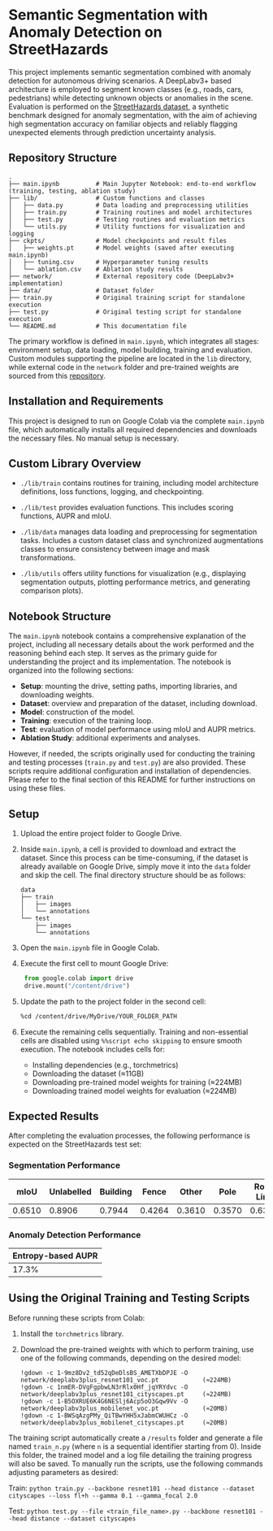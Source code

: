 # Semantic Segmentation with Anomaly Detection on StreetHazards
This project implements semantic segmentation combined with anomaly detection for autonomous driving scenarios. A DeepLabv3+ based architecture is employed to segment known classes (e.g., roads, cars, pedestrians) while detecting unknown objects or anomalies in the scene. Evaluation is performed on the [StreetHazards dataset](https://paperswithcode.com/dataset/streethazards), a synthetic benchmark designed for anomaly segmentation, with the aim of achieving high segmentation accuracy on familiar objects and reliably flagging unexpected elements through prediction uncertainty analysis.

## Repository Structure

```plaintext
.
├── main.ipynb          # Main Jupyter Notebook: end-to-end workflow (training, testing, ablation study)
├── lib/                # Custom functions and classes
│   ├── data.py         # Data loading and preprocessing utilities
│   ├── train.py        # Training routines and model architectures
│   ├── test.py         # Testing routines and evaluation metrics
│   └── utils.py        # Utility functions for visualization and logging
├── ckpts/              # Model checkpoints and result files
│   ├── weights.pt      # Model weights (saved after executing main.ipynb)
│   ├── tuning.csv      # Hyperparameter tuning results
│   └── ablation.csv    # Ablation study results
├── network/            # External repository code (DeepLabv3+ implementation)
├── data/               # Dataset folder
├── train.py            # Original training script for standalone execution
├── test.py             # Original testing script for standalone execution
└── README.md           # This documentation file

```
The primary workflow is defined in `main.ipynb`, which integrates all stages: environment setup, data loading, model building, training and evaluation. Custom modules supporting the pipeline are located in the `lib` directory, while external code in the `network` folder and pre-trained weights are sourced from this [repository](https://git01lab.cs.univie.ac.at/est-gan/deeplabv3plus-pytorch).

## Installation and Requirements
This project is designed to run on Google Colab via the complete `main.ipynb` file, which automatically installs all required dependencies and downloads the necessary files. No manual setup is necessary.

## Custom Library Overview
- `./lib/train` contains routines for training, including model architecture definitions, loss functions, logging, and checkpointing.

- `./lib/test` provides evaluation functions. This includes scoring functions, AUPR and mIoU.

- `./lib/data` manages data loading and preprocessing for segmentation tasks. Includes a custom dataset class and synchronized augmentations classes to ensure consistency between image and mask transformations.

- `./lib/utils` offers utility functions for visualization (e.g., displaying segmentation outputs, plotting performance metrics, and generating comparison plots).

## Notebook Structure
The `main.ipynb` notebook contains a comprehensive explanation of the project, including all necessary details about the work performed and the reasoning behind each step. It serves as the primary guide for understanding the project and its implementation. The notebook is organized into the following sections:
- **Setup**: mounting the drive, setting paths, importing libraries, and downloading weights.
- **Dataset**: overview and preparation of the dataset, including download.
- **Model**: construction of the model.
- **Training**: execution of the training loop.
- **Test**: evaluation of model performance using mIoU and AUPR metrics.
- **Ablation Study**: additional experiments and analyses.

However, if needed, the scripts originally used for conducting the training and testing processes (`train.py` and `test.py`) are also provided. These scripts require additional configuration and installation of dependencies. Please refer to the final section of this README for further instructions on using these files.

## Setup
1. Upload the entire project folder to Google Drive.
2. Inside `main.ipynb`, a cell is provided to download and extract the dataset. Since this process can be time-consuming, if the dataset is already available on Google Drive, simply move it into the `data` folder and skip the cell. The final directory structure should be as follows:
   ```plaintext
   data
   ├── train
   │   ├── images
   │   └── annotations
   └── test
       ├── images
       └── annotations
   ```
3. Open the `main.ipynb` file in Google Colab.
4. Execute the first cell to mount Google Drive:

   ```python
    from google.colab import drive
    drive.mount("/content/drive")
   ```
   
5. Update the path to the project folder in the second cell:  
    ```bash
    %cd /content/drive/MyDrive/YOUR_FOLDER_PATH
    ```
6. Execute the remaining cells sequentially. Training and non-essential cells are disabled using `%%script echo skipping` to ensure smooth execution. The notebook includes cells for:  
    - Installing dependencies (e.g., torchmetrics)
    - Downloading the dataset (≈11GB)
    - Downloading pre-trained model weights for training (≈224MB)
    - Downloading trained model weights for evaluation (≈224MB)

## Expected Results
After completing the evaluation processes, the following performance is expected on the StreetHazards test set:

### Segmentation Performance

|mIoU  | Unlabelled | Building | Fence  | Other  | Pole   | Road Line | Road   | Sidewalk | Vegetation | Car    | Wall   | Traffic Sign |
|------|------------|----------|--------|--------|--------|-----------|--------|----------|------------|--------|--------|--------------|
|0.6510| 0.8906     | 0.7944   | 0.4264 | 0.3610 | 0.3570 | 0.6368    | 0.9629 | 0.7193   | 0.8660     | 0.7191 | 0.5578 | 0.5207       |

### Anomaly Detection Performance

| Entropy-based AUPR |
|--------------------|
| 17.3%              |

## Using the Original Training and Testing Scripts
Before running these scripts from Colab:

1. Install the `torchmetrics` library.

2. Download the pre-trained weights with which to perform training, use one of the following commands, depending on the desired model:
    ```plaintext
    !gdown -c 1-9mz8Dv2_td52qDeDlsBS_AMETXbDPJE -O network/deeplabv3plus_resnet101_voc.pt            (≈224MB)
    !gdown -c 1nmER-DVgFgpbwLN3rRlx0Hf_jqYRYdvc -O network/deeplabv3plus_resnet101_cityscapes.pt     (≈224MB)
    !gdown -c 1-B5OXRUE6K4G6NESlj6Acp5oO3Gqw9Vv -O network/deeplabv3plus_mobilenet_voc.pt            (≈20MB)
    !gdown -c 1-BWSqAzgPMy_QiTBwYHH5xJabmCWUHCz -O network/deeplabv3plus_mobilenet_cityscapes.pt     (≈20MB)
    ```

The training script automatically create a `/results` folder and generate a file named `train_n.py` (where `n` is a sequential identifier starting from 0). Inside this folder, the trained model and a log file detailing the training progress will also be saved. To manually run the scripts, use the following commands adjusting parameters as desired:

Train: `python train.py --backbone resnet101 --head distance --dataset cityscapes --loss fl+h --gamma 0.1 --gamma_focal 2.0`

Test: `python test.py --file <train_file_name>.py --backbone resnet101 --head distance --dataset cityscapes`

